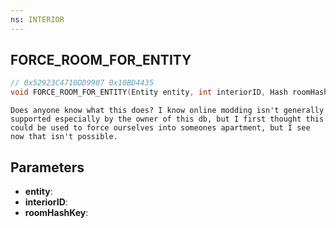 ```yaml
---
ns: INTERIOR
---
```

## FORCE_ROOM_FOR_ENTITY

```c
// 0x52923C4710DD9907 0x10BD4435
void FORCE_ROOM_FOR_ENTITY(Entity entity, int interiorID, Hash roomHashKey);
```

```
Does anyone know what this does? I know online modding isn't generally supported especially by the owner of this db, but I first thought this could be used to force ourselves into someones apartment, but I see now that isn't possible.  
```

## Parameters
* **entity**: 
* **interiorID**: 
* **roomHashKey**: 

